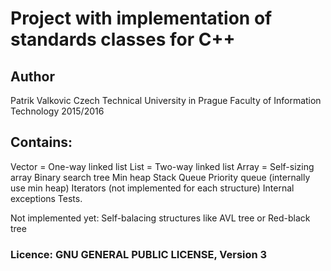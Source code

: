 <h1>Project with implementation of standards classes for C++</h1>

<h2>Author</h2>
Patrik Valkovic
Czech Technical University in Prague
Faculty of Information Technology
2015/2016

<h2>Contains:</h2>
  Vector = One-way linked list
  List = Two-way linked list
  Array =  Self-sizing array
  Binary search tree
  Min heap
  Stack
  Queue
  Priority queue (internally use min heap)
  Iterators (not implemented for each structure)
  Internal exceptions
  Tests.

Not implemented yet: Self-balacing structures like AVL tree or Red-black tree

<h3>Licence: GNU GENERAL PUBLIC LICENSE, Version 3</h3>